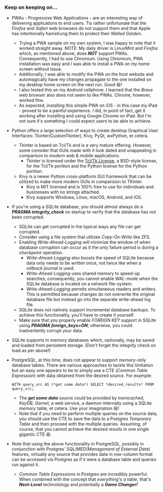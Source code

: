 ### Keep on keeping on...

+ PWAs - Progressive Web Applications - are an interesting way of delivering applications to end users.  Tis rather unfortunate that the *Firefox* and *Safari* web browsers do not support them and that Apple has intentionally hamstrung them to protect their *Walled Garden*.
  + Trying a PWA sample on my own system, I was happy to note that it worked straight away.  NOTE: My daily driver is LinuxMint and *Firefox* which, as mentioned above, does ***NOT*** support PWAs.  Consequently, I had to use Chromium.  Using Chromium, PWA installation was easy and I was able to install a PWA on my home screen without issue.
  + Additionally, I was able to modify the PWA on the host website and automagically have my changes propagate to the one installed on my desktop home screen on the next run. Good 😄!
  + I also tested this on my Android cellphone.  I learned that the *Brave* web browser also does not seem to like PWAs.  Chrome, however, worked fine.
  + As expected, installing this simple PWA on iOS - in this case my iPad - proved to be a painful experience.  I did, in point of fact, get it working after installing and using Google Chrome on iPad.  But I'm not sure it's something I could expect users to be able to achieve.
+ Python offers a large selection of ways to create desktop Graphical User Interfaces: Tkinter(CustomTkinter), Kivy, PyQt, wxPython, et cetera.
  + Tkinter is based on Tcl/Tk and is a very mature offering.  However, some consider that GUIs made with it look dated and unappealing in comparison to modern web & mobile applications.
    + Tkinter is licensed under the [Tcl/Tk License](https://www.tcl.tk/software/tcltk/license.html), a BSD-style license, for the Tcl/Tk porition and the Python license for the Python porition.
  + Kivy is a newer Python cross-platform GUI framework that can be utilized to make more modern GUIs in comparision to TKinter.
    + Kivy is MIT licensed and is 100% free to use for individuals and businesses with no strings attached.
    + Kivy supports Windows, Linux, macOS, Android, and iOS.
+ If you're using a SQLite database, you should almost always do a ***PRAGMA integrity_check*** on startup to verify that the database has not been corrupted.
  + SQLite can get corrupted in the typical ways any file can get corrupted.
  + Consider using a file system that utilizes *Copy-On-Write* like ZFS.
  + Enabling *Write-Ahead-Logging* will minimize the window of when database corruption can occur as it the only failure period is during a *checkpoint* operation.
    + *Write-Ahead-Logging* also boosts the speed of SQLite because data only needs to be written once, not twice like when a *rollback journal* is used.
    + *Write-Ahead-Logging* uses shared memory to speed-up searches; consequently, you cannot enable *WAL*-mode when the SQLite database is located on a network file-system.
    + *Write-Ahead-Logging* permits simultaneous readers and writers. This is permitted because changes do not overwrite the original database file but instead go into the separate write-ahead log file.
  + SQLite does not natively support incremental database backups. To achieve this functionality, you'll have to create it yourself.
  + Make sure that you properly enable *FOREIGN KEY* support in SQLite using ***PRAGMA foreign_keys=ON***; otherwise, you could inadvertently corrupt your data.
+ SQLite supports in memory databases which, optionally, may be saved and loaded from persistent storage.  (Don't forget the integrity check on load as per above!)
+ PostgreSQL, at this time, does not appear to support *memory*-only database tables.  There are various approaches to tackle this limitation but an easy one appears to be to simply use a CTE (*Common Table Expression*) with data obtained from the desired source.  For example:
  
      WITH query_src AS (*get some data*) SELECT *desired_results* FROM query_src;
  
  + The ***get some data*** source could be provided by *memcached*, *KeyDB*, *Garnet*, a web service, a daemon internally using a SQLite *memory* table, et cetera. Use your imagination 😄!
  + Note that if you need to perform multiple queries on the source data, you should use the CTE to save the data to a Postgres *Temporary Table* and then proceed with the multiple queries.  Assuming, of course, that you cannot achieve the desired results in one single gigantic CTE 😄.
+ Note that using the above functionality in PostgreSQL, possibly in conjunction with Postgres' SQL/MED(*Management of External Data*) features, virtually any source that provides data in row-column format can be accessed via Postgres as if it were a database table and queries run against it.
  + *Common Table Expressions* in Postgres are incredibly powerful.  When combined with the concept that *everything's a table*, that's ***Next-Level*** technolology and potentially a ***Game Changer!***

<!--
**cazamedia/cazamedia** is a ✨ _special_ ✨ repository because its `README.md` (this file) appears on your GitHub profile.

Here are some ideas to get you started:

- 🔭 I’m currently working on ...
- 🌱 I’m currently learning ...
- 👯 I’m looking to collaborate on ...
- 🤔 I’m looking for help with ...
- 💬 Ask me about ...
- 📫 How to reach me: ...
- 😄 Pronouns: ...
- ⚡ Fun fact: ...
-->
